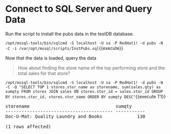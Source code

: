 # Connect to SQL Server and Query Data

Run the script to install the pubs data in the testDB database. 

`/opt/mssql-tools/bin/sqlcmd -S localhost -U sa -P RedHat1! -d pubs -N -C -i /var/opt/mssql/scripts/InstPubs.sql`{{execute}}

Now that the data is loaded, query the data  

> How about finding the store name of the top performing store and the total sales for that store?  

`/opt/mssql-tools/bin/sqlcmd -S localhost -U sa -P RedHat1! -d pubs -N -C -Q "SELECT TOP 1 stores.stor_name as storename, sum(sales.qty) as sumqty FROM stores JOIN sales ON stores.stor_id = sales.stor_id GROUP BY stores.stor_id, stores.stor_name ORDER BY sumqty DESC"`{{execute T1}}

<pre class="file">
storename                                sumqty
---------------------------------------- -----------
Doc-U-Mat: Quality Laundry and Books             130

(1 rows affected)
</pre>
